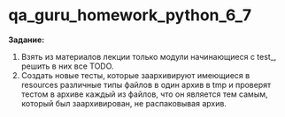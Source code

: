 # qa_guru_homework_python_6_7

**Задание:**
1. Взять из материалов лекции только модули начинающиеся с test_, решить в них все TODO.
2. Создать новые тесты, которые заархивируют имеющиеся в resources различные типы файлов в один архив в tmp и проверят тестом в архиве каждый из файлов, что он является тем самым, который был заархивирован, не распаковывая архив.
